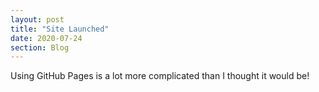```yaml
---
layout: post
title: "Site Launched"
date: 2020-07-24
section: Blog
---
```


Using GitHub Pages is a lot more complicated than I thought it would be!
